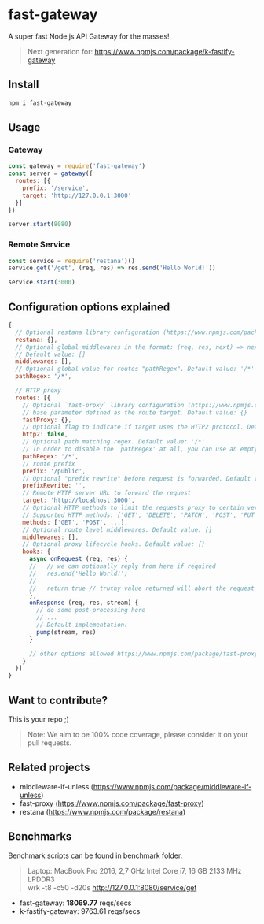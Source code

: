# fast-gateway
A super fast Node.js API Gateway for the masses!  
> Next generation for: https://www.npmjs.com/package/k-fastify-gateway

## Install
```js
npm i fast-gateway
```

## Usage
### Gateway
```js
const gateway = require('fast-gateway')
const server = gateway({
  routes: [{
    prefix: '/service',
    target: 'http://127.0.0.1:3000'
  }]
})

server.start(8080)
```
### Remote Service
```js
const service = require('restana')()
service.get('/get', (req, res) => res.send('Hello World!'))

service.start(3000)
```

## Configuration options explained
```js
{
  // Optional restana library configuration (https://www.npmjs.com/package/restana#configuration)
  restana: {},
  // Optional global middlewares in the format: (req, res, next) => next() 
  // Default value: []
  middlewares: [],
  // Optional global value for routes "pathRegex". Default value: '/*'
  pathRegex: '/*',

  // HTTP proxy
  routes: [{
    // Optional `fast-proxy` library configuration (https://www.npmjs.com/package/fast-proxy#options)
    // base parameter defined as the route target. Default value: {}
    fastProxy: {},
    // Optional flag to indicate if target uses the HTTP2 protocol. Default value: false
    http2: false,
    // Optional path matching regex. Default value: '/*'
    // In order to disable the 'pathRegex' at all, you can use an empty string: ''
    pathRegex: '/*',
    // route prefix
    prefix: '/public',
    // Optional "prefix rewrite" before request is forwarded. Default value: ''
    prefixRewrite: '',
    // Remote HTTP server URL to forward the request
    target: 'http://localhost:3000',
    // Optional HTTP methods to limit the requests proxy to certain verbs only
    // Supported HTTP methods: ['GET', 'DELETE', 'PATCH', 'POST', 'PUT', 'HEAD', 'OPTIONS', 'TRACE']
    methods: ['GET', 'POST', ...], 
    // Optional route level middlewares. Default value: []
    middlewares: [],
    // Optional proxy lifecycle hooks. Default value: {}
    hooks: {
      async onRequest (req, res) {
      //   // we can optionally reply from here if required
      //   res.end('Hello World!')
      //
      //   return true // truthy value returned will abort the request forwarding
      },
      onResponse (req, res, stream) {  
        // do some post-processing here
        // ...
        // Default implementation: 
        pump(stream, res)
      }

      // other options allowed https://www.npmjs.com/package/fast-proxy#opts
    }
  }]
}
```
## Want to contribute?
This is your repo ;)  

> Note: We aim to be 100% code coverage, please consider it on your pull requests.

## Related projects
- middleware-if-unless (https://www.npmjs.com/package/middleware-if-unless)
- fast-proxy (https://www.npmjs.com/package/fast-proxy)
- restana (https://www.npmjs.com/package/restana)

## Benchmarks
Benchmark scripts can be found in benchmark folder.
> Laptop: MacBook Pro 2016, 2,7 GHz Intel Core i7, 16 GB 2133 MHz LPDDR3  
> wrk -t8 -c50 -d20s http://127.0.0.1:8080/service/get

- fast-gateway: **18069.77** reqs/secs
- k-fastify-gateway: 9763.61 reqs/secs